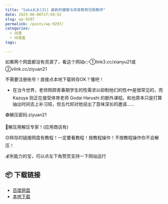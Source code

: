 ```yaml
---
title: "Saka太太[31] 最新的健康与体育教育仅限教师"
date: 2025-06-06T17:59:52
slug: wp-9297
permalink: /posts/wp-9297/
categories:
  - 动漫
  - 动漫盖
tags:

---
```


如果两个网盘都没有资源了，看这个网站👉①link3.cc/xianyu21或②vlink.cc/ziyuan21

不需要注册账号！直接点本地下载转存OK？懂吧！

*   在当今世界，老师照顾青春期学生的性需求以抑制他们的性🐟是很常见的，而 Kazuya 则正在接受体育老师 Godai Harushi 的额外课程。和也原本只是打算抽出时间去上补习班，但五代却对他说出了意味深长的邀请……

🟢解压密码:ziyuan21

🔵解压用解压专家！(应用商店有)

🟡转存的链接网盘有教程！一定要看教程！按教程操作！不按教程操作你不会解压！

💰🈶能力的宝，可以点左下角赞赏支持一下网站运行

## 📦 下载链接
- [百度网盘](https://blziyuan21.com/pay-download/9297?key=39875d1a2a&down_id=0)
- [本地下载](https://blziyuan21.com/pay-download/9297?key=39875d1a2a&down_id=1)


